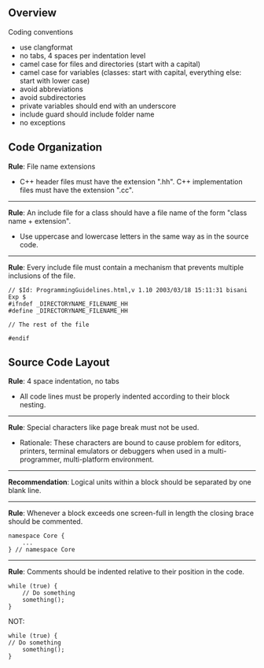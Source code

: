Overview
--------

Coding conventions

- use clangformat
- no tabs, 4 spaces per indentation level
- camel case for files and directories (start with a capital)
- camel case for variables (classes: start with capital, everything else: start with lower case)
- avoid abbreviations
- avoid subdirectories
- private variables should end with an underscore
- include guard should include folder name
- no exceptions


Code Organization
-----------------

**Rule**: File name extensions
 - C++ header files must have the extension ".hh". C++ implementation files must have the extension ".cc". 
---
**Rule**: An include file for a class should have a file name of the form "class name + extension".
 - Use uppercase and lowercase letters in the same way as in the source code.
---
**Rule**: Every include file must contain a mechanism that prevents multiple inclusions of the file. 
```
// $Id: ProgrammingGuidelines.html,v 1.10 2003/03/18 15:11:31 bisani Exp $
#ifndef _DIRECTORYNAME_FILENAME_HH
#define _DIRECTORYNAME_FILENAME_HH

// The rest of the file

#endif
```

Source Code Layout
------------------

**Rule**: 4 space indentation, no tabs
- All code lines must be properly indented according to their block nesting.
---
**Rule**: Special characters like page break must not be used.
 - Rationale: These characters are bound to cause problem for editors, printers, terminal emulators or debuggers when used in a multi-programmer, multi-platform environment. 
---
**Recommendation**: Logical units within a block should be separated by one blank line. 

---
**Rule**: Whenever a block exceeds one screen-full in length the closing brace should be commented. 
```
namespace Core {
    ...
} // namespace Core
```
---
**Rule**: Comments should be indented relative to their position in the code. 
```
while (true) {
    // Do something
    something();
}
```
NOT:
```
while (true) {
// Do something
    something();
}
```
